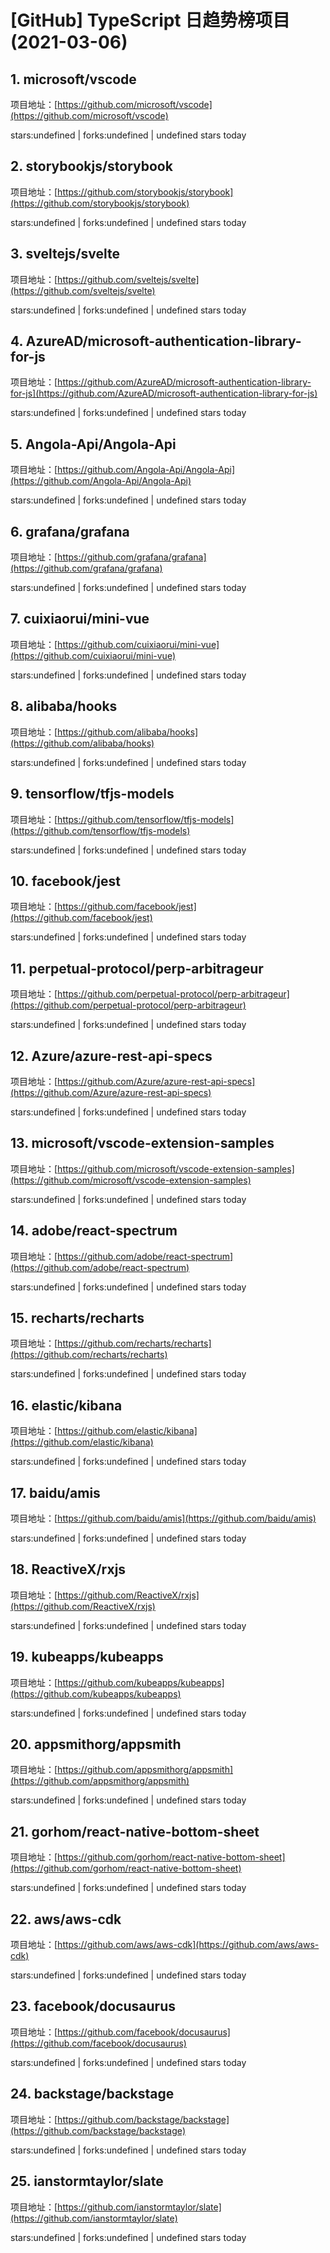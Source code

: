 # [GitHub] TypeScript 日趋势榜项目(2021-03-06)

## 1. microsoft/vscode 

项目地址：[https://github.com/microsoft/vscode](https://github.com/microsoft/vscode)

stars:undefined | forks:undefined | undefined stars today 



## 2. storybookjs/storybook 

项目地址：[https://github.com/storybookjs/storybook](https://github.com/storybookjs/storybook)

stars:undefined | forks:undefined | undefined stars today 



## 3. sveltejs/svelte 

项目地址：[https://github.com/sveltejs/svelte](https://github.com/sveltejs/svelte)

stars:undefined | forks:undefined | undefined stars today 



## 4. AzureAD/microsoft-authentication-library-for-js 

项目地址：[https://github.com/AzureAD/microsoft-authentication-library-for-js](https://github.com/AzureAD/microsoft-authentication-library-for-js)

stars:undefined | forks:undefined | undefined stars today 



## 5. Angola-Api/Angola-Api 

项目地址：[https://github.com/Angola-Api/Angola-Api](https://github.com/Angola-Api/Angola-Api)

stars:undefined | forks:undefined | undefined stars today 



## 6. grafana/grafana 

项目地址：[https://github.com/grafana/grafana](https://github.com/grafana/grafana)

stars:undefined | forks:undefined | undefined stars today 



## 7. cuixiaorui/mini-vue 

项目地址：[https://github.com/cuixiaorui/mini-vue](https://github.com/cuixiaorui/mini-vue)

stars:undefined | forks:undefined | undefined stars today 



## 8. alibaba/hooks 

项目地址：[https://github.com/alibaba/hooks](https://github.com/alibaba/hooks)

stars:undefined | forks:undefined | undefined stars today 



## 9. tensorflow/tfjs-models 

项目地址：[https://github.com/tensorflow/tfjs-models](https://github.com/tensorflow/tfjs-models)

stars:undefined | forks:undefined | undefined stars today 



## 10. facebook/jest 

项目地址：[https://github.com/facebook/jest](https://github.com/facebook/jest)

stars:undefined | forks:undefined | undefined stars today 



## 11. perpetual-protocol/perp-arbitrageur 

项目地址：[https://github.com/perpetual-protocol/perp-arbitrageur](https://github.com/perpetual-protocol/perp-arbitrageur)

stars:undefined | forks:undefined | undefined stars today 



## 12. Azure/azure-rest-api-specs 

项目地址：[https://github.com/Azure/azure-rest-api-specs](https://github.com/Azure/azure-rest-api-specs)

stars:undefined | forks:undefined | undefined stars today 



## 13. microsoft/vscode-extension-samples 

项目地址：[https://github.com/microsoft/vscode-extension-samples](https://github.com/microsoft/vscode-extension-samples)

stars:undefined | forks:undefined | undefined stars today 



## 14. adobe/react-spectrum 

项目地址：[https://github.com/adobe/react-spectrum](https://github.com/adobe/react-spectrum)

stars:undefined | forks:undefined | undefined stars today 



## 15. recharts/recharts 

项目地址：[https://github.com/recharts/recharts](https://github.com/recharts/recharts)

stars:undefined | forks:undefined | undefined stars today 



## 16. elastic/kibana 

项目地址：[https://github.com/elastic/kibana](https://github.com/elastic/kibana)

stars:undefined | forks:undefined | undefined stars today 



## 17. baidu/amis 

项目地址：[https://github.com/baidu/amis](https://github.com/baidu/amis)

stars:undefined | forks:undefined | undefined stars today 



## 18. ReactiveX/rxjs 

项目地址：[https://github.com/ReactiveX/rxjs](https://github.com/ReactiveX/rxjs)

stars:undefined | forks:undefined | undefined stars today 



## 19. kubeapps/kubeapps 

项目地址：[https://github.com/kubeapps/kubeapps](https://github.com/kubeapps/kubeapps)

stars:undefined | forks:undefined | undefined stars today 



## 20. appsmithorg/appsmith 

项目地址：[https://github.com/appsmithorg/appsmith](https://github.com/appsmithorg/appsmith)

stars:undefined | forks:undefined | undefined stars today 



## 21. gorhom/react-native-bottom-sheet 

项目地址：[https://github.com/gorhom/react-native-bottom-sheet](https://github.com/gorhom/react-native-bottom-sheet)

stars:undefined | forks:undefined | undefined stars today 



## 22. aws/aws-cdk 

项目地址：[https://github.com/aws/aws-cdk](https://github.com/aws/aws-cdk)

stars:undefined | forks:undefined | undefined stars today 



## 23. facebook/docusaurus 

项目地址：[https://github.com/facebook/docusaurus](https://github.com/facebook/docusaurus)

stars:undefined | forks:undefined | undefined stars today 



## 24. backstage/backstage 

项目地址：[https://github.com/backstage/backstage](https://github.com/backstage/backstage)

stars:undefined | forks:undefined | undefined stars today 



## 25. ianstormtaylor/slate 

项目地址：[https://github.com/ianstormtaylor/slate](https://github.com/ianstormtaylor/slate)

stars:undefined | forks:undefined | undefined stars today 




